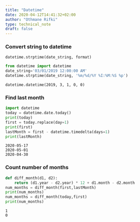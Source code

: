 ```yaml
---
title: "Datetime"
date: 2020-04-12T14:41:32+02:00
author: "Othmane Rifki"
type: technical_note
draft: false
---
```

### Convert string to datetime
`datetime.strptime(date_string, format)`


```python
from datetime import datetime
date_string='03/01/2019 12:00:00 AM'
datetime.strptime(date_string, '%m/%d/%Y %I:%M:%S %p')
```




    datetime.datetime(2019, 3, 1, 0, 0)



### Find last month


```python
import datetime
today = datetime.date.today()
print(today)
first = today.replace(day=1)
print(first)
lastMonth = first - datetime.timedelta(days=1)
print(lastMonth)
```

    2020-05-17
    2020-05-01
    2020-04-30


### Count number of months


```python
def diff_month(d1, d2):
    return (d1.year - d2.year) * 12 + d1.month - d2.month
num_months = diff_month(first,lastMonth)
print(num_months)
num_months = diff_month(today,first)
print(num_months)
```

    1
    0



```python

```
